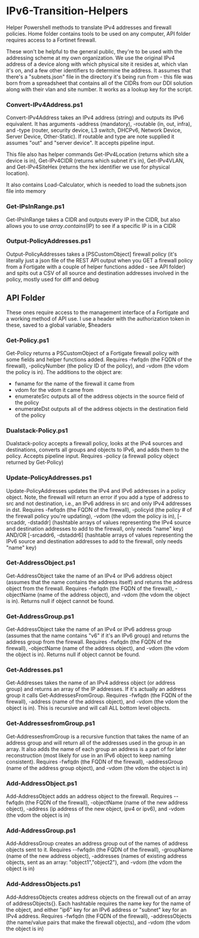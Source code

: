# IPv6-Transition-Helpers
Helper Powershell methods to translate IPv4 addresses and firewall policies. Home folder contains tools to be used on any computer, API folder requires access to a Fortinet firewall.

These won't be helpful to the general public, they're to be used with the addressing scheme at my own organization. We use the original IPv4 address of a device along with which physical site it resides at, which vlan it's on, and a few other identifiers to determine the address. It assumes that there's a "subnets.json" file in the directory it's being run from - this file was born from a spreadsheet that contains all of the CIDRs from our DDI solution along with their vlan and site number. It works as a lookup key for the script.

### Convert-IPv4Address.ps1
Convert-IPv4Address takes an IPv4 address (string) and outputs its IPv6 equivalent. It has arguments -address (mandatory), -routable (in, out, infra), and -type (router, security device, L3 switch, DHCPv6, Network Device, Server Device, Other-Static). If routable and type are note supplied it assumes "out" and "server device". It accepts pipeline input.

This file also has helper commands Get-IPv4Location (returns which site a device is in), Get-IPv4CIDR (returns which subnet it's in), Get-IPv4VLAN, and Get-IPv4SiteHex (returns the hex identifier we use for physical location).

It also contains Load-Calculator, which is needed to load the subnets.json file into memory

### Get-IPsInRange.ps1
Get-IPsInRange takes a CIDR and outputs every IP in the CIDR, but also allows you to use $array.contains($IP) to see if a specific IP is in a CIDR

### Output-PolicyAddresses.ps1
Output-PolicyAddresses takes a [PSCustomObject] firewall policy (it's literally just a json file of the REST API output when you GET a firewall policy from a Fortigate with a couple of helper functions added - see API folder) and spits out a CSV of all source and destination addresses involved in the policy, mostly used for diff and debug

## API Folder
These ones require access to the management interface of a Fortigate and a working method of API use. I use a header with the authorization token in these, saved to a global variable, $headers

### Get-Policy.ps1
Get-Policy returns a PSCustomObject of a Fortigate firewall policy with some fields and helper functions added. Requires -fwfqdn (the FQDN of the firewall), -policyNumber (the policy ID of the policy), and -vdom (the vdom the policy is in). The additions to the object are: 
- fwname for the name of the firewall it came from
- vdom for the vdom it came from
- enumerateSrc outputs all of the address objects in the source field of the policy
- enumerateDst outputs all of the address objects in the destination field of the policy

### Dualstack-Policy.ps1
Dualstack-policy accepts a firewall policy, looks at the IPv4 sources and destinations, converts all groups and objects to IPv6, and adds them to the policy. Accepts pipeline input. Requires -policy (a firewall policy object returned by Get-Policy)

### Update-PolicyAddresses.ps1
Update-PolicyAddresses updates the IPv4 and IPv6 addresses in a policy object. Note, the firewall will return an error if you add a type of address to src and not destination, i.e., an IPv6 address in src and only IPv4 addresses in dst. Requires -fwfqdn (the FQDN of the firewall), -policyid (the policy # of the firewall policy you're updating), -vdom (the vdom the policy is in), [-srcaddr, -dstaddr] (hashtable arrays of values representing the IPv4 source and destination addresses to add to the firewall, only needs "name" key) AND/OR [-srcaddr6, -dstaddr6] (hashtable arrays of values representing the IPv6 source and destination addresses to add to the firewall, only needs "name" key)

### Get-AddressObject.ps1
Get-AddressObject take the name of an IPv4 or IPv6 address object (assumes that the name contains the address itself) and returns the address object from the firewall. Requires -fwfqdn (the FQDN of the firewall), -objectName (name of the address object), and -vdom (the vdom the object is in). Returns null if object cannot be found.

### Get-AddressGroup.ps1
Get-AddressObject take the name of an IPv4 or IPv6 address group (assumes that the name contains "v6" if it's an IPv6 group) and returns the address group from the firewall. Requires -fwfqdn (the FQDN of the firewall), -objectName (name of the address object), and -vdom (the vdom the object is in). Returns null if object cannot be found.

### Get-Addresses.ps1
Get-Addresses takes the name of an IPv4 address object (or address group) and returns an array of the IP addresses. If it's actually an address group it calls Get-AddressesFromGroup. Requires -fwfqdn (the FQDN of the firewall), -address (name of the address object), and -vdom (the vdom the object is in). This is recursive and will call ALL bottom level objects.

### Get-AddressesfromGroup.ps1
Get-AddressesfromGroup is a recursive function that takes the name of an address group and will return all of the addresses used in the group in an array. It also adds the name of each group an address is a part of for later reconstruction (most likely for use in an IPv6 object to keep naming consistent). Requires -fwfqdn (the FQDN of the firewall), -addressGroup (name of the address group object), and -vdom (the vdom the object is in)

### Add-AddressObject.ps1
Add-AddressObject adds an address object to the firewall. Requires --fwfqdn (the FQDN of the firewall), -objectName (name of the new address object), -address (ip address of the new object, ipv4 or ipv6), and -vdom (the vdom the object is in)

### Add-AddressGroup.ps1
Add-AddressGroup creates an address group out of the names of address objects sent to it. Requires --fwfqdn (the FQDN of the firewall), -groupName (name of the new address object), -addresses (names of existing address objects, sent as an array: "object1","object2"), and -vdom (the vdom the object is in)

### Add-AddressObjects.ps1 
Add-AddressObjects creates address objects on the firewall out of an array of addressObjects{}. Each hashtable requires the name key for the name of the object, and either "ip6" key for an IPv6 address or "subnet" key for an IPv4 address. Requires -fwfqdn (the FQDN of the firewall), -addressObjects (the name/value pairs that make the firewall objects), and -vdom (the vdom the object is in)




